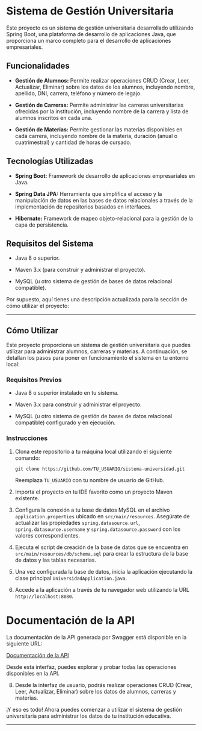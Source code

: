 # Sistema de Gestión Universitaria

Este proyecto es un sistema de gestión universitaria desarrollado utilizando Spring Boot, una plataforma de desarrollo de aplicaciones Java, que proporciona un marco completo para el desarrollo de aplicaciones empresariales.

## Funcionalidades

- **Gestión de Alumnos:** Permite realizar operaciones CRUD (Crear, Leer, Actualizar, Eliminar) sobre los datos de los alumnos, incluyendo nombre, apellido, DNI, carrera, teléfono y número de legajo.
  
- **Gestión de Carreras:** Permite administrar las carreras universitarias ofrecidas por la institución, incluyendo nombre de la carrera y lista de alumnos inscritos en cada una.

- **Gestión de Materias:** Permite gestionar las materias disponibles en cada carrera, incluyendo nombre de la materia, duración (anual o cuatrimestral) y cantidad de horas de cursado.

## Tecnologías Utilizadas

- **Spring Boot:** Framework de desarrollo de aplicaciones empresariales en Java.
  
- **Spring Data JPA:** Herramienta que simplifica el acceso y la manipulación de datos en las bases de datos relacionales a través de la implementación de repositorios basados en interfaces.

- **Hibernate:** Framework de mapeo objeto-relacional para la gestión de la capa de persistencia.

## Requisitos del Sistema

- Java 8 o superior.
  
- Maven 3.x (para construir y administrar el proyecto).
  
- MySQL (u otro sistema de gestión de bases de datos relacional compatible).

Por supuesto, aquí tienes una descripción actualizada para la sección de cómo utilizar el proyecto:

---

## Cómo Utilizar

Este proyecto proporciona un sistema de gestión universitaria que puedes utilizar para administrar alumnos, carreras y materias. A continuación, se detallan los pasos para poner en funcionamiento el sistema en tu entorno local:

### Requisitos Previos

- Java 8 o superior instalado en tu sistema.
  
- Maven 3.x para construir y administrar el proyecto.
  
- MySQL (u otro sistema de gestión de bases de datos relacional compatible) configurado y en ejecución.

### Instrucciones

1. Clona este repositorio a tu máquina local utilizando el siguiente comando:
   ```
   git clone https://github.com/TU_USUARIO/sistema-universidad.git
   ```
   Reemplaza `TU_USUARIO` con tu nombre de usuario de GitHub.

2. Importa el proyecto en tu IDE favorito como un proyecto Maven existente.

3. Configura la conexión a tu base de datos MySQL en el archivo `application.properties` ubicado en `src/main/resources`. Asegúrate de actualizar las propiedades `spring.datasource.url`, `spring.datasource.username` y `spring.datasource.password` con los valores correspondientes.

4. Ejecuta el script de creación de la base de datos que se encuentra en `src/main/resources/db/schema.sql` para crear la estructura de la base de datos y las tablas necesarias.

5. Una vez configurada la base de datos, inicia la aplicación ejecutando la clase principal `UniversidadApplication.java`.

6. Accede a la aplicación a través de tu navegador web utilizando la URL `http://localhost:8080`.

# Documentación de la API

La documentación de la API generada por Swagger está disponible en la siguiente URL:

[Documentación de la API](http://localhost:8080/swagger-ui/index.html)

Desde esta interfaz, puedes explorar y probar todas las operaciones disponibles en la API.

8. Desde la interfaz de usuario, podrás realizar operaciones CRUD (Crear, Leer, Actualizar, Eliminar) sobre los datos de alumnos, carreras y materias.

¡Y eso es todo! Ahora puedes comenzar a utilizar el sistema de gestión universitaria para administrar los datos de tu institución educativa.

---
